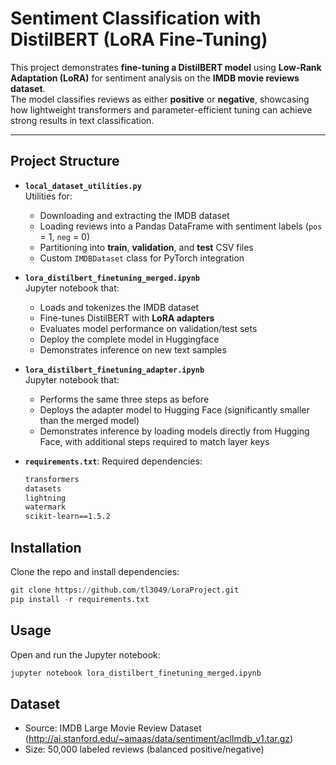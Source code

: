 # Sentiment Classification with DistilBERT (LoRA Fine-Tuning)

This project demonstrates **fine-tuning a DistilBERT model** using **Low-Rank Adaptation (LoRA)** for sentiment analysis on the **IMDB movie reviews dataset**.  
The model classifies reviews as either **positive** or **negative**, showcasing how lightweight transformers and parameter-efficient tuning can achieve strong results in text classification.

---

## Project Structure

- **`local_dataset_utilities.py`**  
  Utilities for:
  - Downloading and extracting the IMDB dataset  
  - Loading reviews into a Pandas DataFrame with sentiment labels (`pos` = 1, `neg` = 0)  
  - Partitioning into **train**, **validation**, and **test** CSV files  
  - Custom `IMDBDataset` class for PyTorch integration  

- **`lora_distilbert_finetuning_merged.ipynb`**  
  Jupyter notebook that:
  - Loads and tokenizes the IMDB dataset  
  - Fine-tunes DistilBERT with **LoRA adapters**  
  - Evaluates model performance on validation/test sets  
  - Deploy the complete model in Huggingface
  - Demonstrates inference on new text samples  

- **`lora_distilbert_finetuning_adapter.ipynb`**  
  Jupyter notebook that:
  - Performs the same three steps as before  
  - Deploys the adapter model to Hugging Face (significantly smaller than the merged model)  
  - Demonstrates inference by loading models directly from Hugging Face, with additional steps required to match layer keys


- **`requirements.txt`**:
  Required dependencies:
  ```txt
  transformers
  datasets
  lightning
  watermark
  scikit-learn==1.5.2

## Installation

Clone the repo and install dependencies:

```python
git clone https://github.com/tl3049/LoraProject.git
pip install -r requirements.txt
```

## Usage
Open and run the Jupyter notebook:
```python
jupyter notebook lora_distilbert_finetuning_merged.ipynb
```


## Dataset

- Source: IMDB Large Movie Review Dataset (http://ai.stanford.edu/~amaas/data/sentiment/aclImdb_v1.tar.gz)
- Size: 50,000 labeled reviews (balanced positive/negative)





